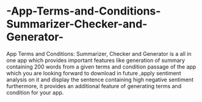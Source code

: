 # -App-Terms-and-Conditions-Summarizer-Checker-and-Generator-
App Terms and Conditions: Summarizer, Checker and Generator  is a all in one app which provides important features like  generation of summary containing 200 words from a given terms and condition passage of the app which you are looking forward to download in future  ,apply sentiment analysis on it and display the sentence containing high negative sentiment furthermore, it provides an additional feature of generating terms and condition for your app. 
